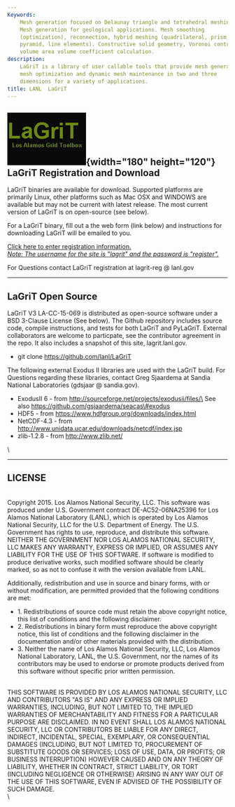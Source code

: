 ```yaml
---
Keywords: 
    Mesh generation focused on Delaunay triangle and tetrahedral meshing.
    Mesh generation for geological applications. Mesh smoothing
    (optimization), reconnection, hybrid meshing (quadrilateral, prism,
    pyramid, line elements). Constructive solid geometry, Voronoi control
    volume area volume coefficient calculation.
description: 
    LaGriT is a library of user callable tools that provide mesh generation,
    mesh optimization and dynamic mesh maintenance in two and three
    dimensions for a variety of applications.
title: LANL  LaGriT 
---
```




![](images/lagrit2.jpg){width="180" height="120"}
LaGriT Registration and Download
--------------------------------

LaGriT binaries are available for download. Supported platforms are
primarily Linux, other platforms such as Mac OSX and WINDOWS are
available but may not be current with latest release. The most current
version of LaGriT is on open-source (see below).

For a LaGriT binary, fill out a the web form (link below) and
instructions for downloading LaGriT will be emailed to you.

[Click here to enter registration information.\
*Note: The username for the site is "lagrit" and the password is
"register".*](https://lagrit.lanl.gov/reg/form.php)

For Questions contact LaGriT registration at lagrit-reg @ lanl.gov

------------------------------------------------------------------------

LaGriT Open Source
------------------

LaGriT V3 LA-CC-15-069 is distributed as open-source software under a
BSD 3-Clause License (See below). The Github repository includes source
code, compile instructions, and tests for both LaGriT and PyLaGriT.
External collaborators are welcome to particpate, see the contributor
agreement in the repo. It also includes a snapshot of this site,
lagrit.lanl.gov.

-   git clone <https://github.com/lanl/LaGriT>

The following external Exodus II libraries are used with the LaGriT
build. For Questions regarding these libraries, contact Greg Sjaardema
at Sandia National Laboratories (gdsjaar @ sandia.gov).

-   ExodusII 6 - from http://sourceforge.net/projects/exodusii/files/\
    See also https://github.com/gsjaardema/seacas\#exodus
-   HDF5 - from https://www.hdfgroup.org/downloads/index.html
-   NetCDF-4.3 - from
    http://www.unidata.ucar.edu/downloads/netcdf/index.jsp
-   zlib-1.2.8 - from http://www.zlib.net/

\

------------------------------------------------------------------------

LICENSE
-------

\
Copyright 2015. Los Alamos National Security, LLC. This software was
produced under U.S. Government contract DE-AC52-06NA25396 for Los Alamos
National Laboratory (LANL), which is operated by Los Alamos National
Security, LLC for the U.S. Department of Energy. The U.S. Government has
rights to use, reproduce, and distribute this software. NEITHER THE
GOVERNMENT NOR LOS ALAMOS NATIONAL SECURITY, LLC MAKES ANY WARRANTY,
EXPRESS OR IMPLIED, OR ASSUMES ANY LIABILITY FOR THE USE OF THIS
SOFTWARE. If software is modified to produce derivative works, such
modified software should be clearly marked, so as not to confuse it with
the version available from LANL.

Additionally, redistribution and use in source and binary forms, with or
without modification, are permitted provided that the following
conditions are met:

-   1\. Redistributions of source code must retain the above copyright
    notice, this list of conditions and the following disclaimer.
-   2\. Redistributions in binary form must reproduce the above copyright
    notice, this list of conditions and the following disclaimer in the
    documentation and/or other materials provided with the distribution.
-   3\. Neither the name of Los Alamos National Security, LLC, Los Alamos
    National Laboratory, LANL, the U.S. Government, nor the names of its
    contributors may be used to endorse or promote products derived from
    this software without specific prior written permission.

\
THIS SOFTWARE IS PROVIDED BY LOS ALAMOS NATIONAL SECURITY, LLC AND
CONTRIBUTORS "AS IS" AND ANY EXPRESS OR IMPLIED WARRANTIES, INCLUDING,
BUT NOT LIMITED TO, THE IMPLIED WARRANTIES OF MERCHANTABILITY AND
FITNESS FOR A PARTICULAR PURPOSE ARE DISCLAIMED. IN NO EVENT SHALL LOS
ALAMOS NATIONAL SECURITY, LLC OR CONTRIBUTORS BE LIABLE FOR ANY DIRECT,
INDIRECT, INCIDENTAL, SPECIAL, EXEMPLARY, OR CONSEQUENTIAL DAMAGES
(INCLUDING, BUT NOT LIMITED TO, PROCUREMENT OF SUBSTITUTE GOODS OR
SERVICES; LOSS OF USE, DATA, OR PROFITS; OR BUSINESS INTERRUPTION)
HOWEVER CAUSED AND ON ANY THEORY OF LIABILITY, WHETHER IN CONTRACT,
STRICT LIABILITY, OR TORT (INCLUDING NEGLIGENCE OR OTHERWISE) ARISING IN
ANY WAY OUT OF THE USE OF THIS SOFTWARE, EVEN IF ADVISED OF THE
POSSIBILITY OF SUCH DAMAGE.
\
\


